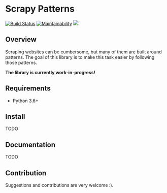 # Scrapy Patterns
[![Build Status](https://travis-ci.org/oliverdozsa/scrapy-patterns.svg?branch=master)](https://travis-ci.org/oliverdozsa/scrapy-patterns)
[![Maintainability](https://api.codeclimate.com/v1/badges/d94be5b61c6e86dc1f69/maintainability)](https://codeclimate.com/github/oliverdozsa/scrapy-patterns/maintainability)
<a href="https://codeclimate.com/github/oliverdozsa/scrapy-patterns/test_coverage"><img src="https://api.codeclimate.com/v1/badges/d94be5b61c6e86dc1f69/test_coverage" /></a>

## Overview
Scraping websites can be cumbersome, but many of them are built around patterns. The goal of this library is to make
this task easier by following those patterns.

**The library is currently work-in-progress!**

## Requirements
* Python 3.6+

## Install
TODO

## Documentation
TODO

## Contribution
Suggestions and contributions are very welcome :).